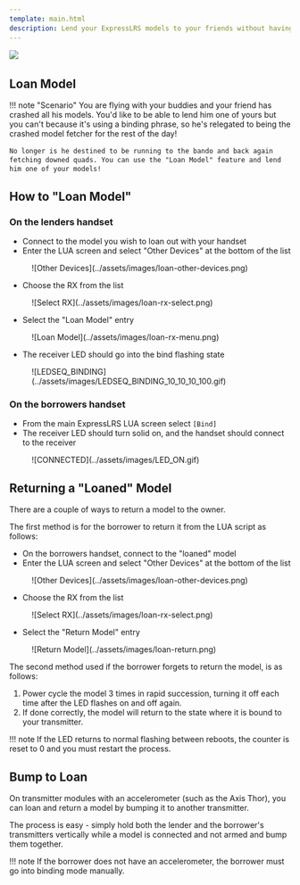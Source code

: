 ```yaml
---
template: main.html
description: Lend your ExpressLRS models to your friends without having to reflash Binding Phrase every time.
---
```


<img src="https://raw.githubusercontent.com/ExpressLRS/ExpressLRS-Hardware/master/img/software.png">

## Loan Model

!!! note "Scenario"
    You are flying with your buddies and your friend has crashed all his models. You'd like to be able to lend him one of yours but you
    can't because it's using a binding phrase, so he's relegated to being the crashed model fetcher for the rest of the day!

    No longer is he destined to be running to the bando and back again fetching downed quads. You can use the "Loan Model" feature and lend him one of your models!

## How to "Loan Model"

### On the lenders handset

* Connect to the model you wish to loan out with your handset
* Enter the LUA screen and select "Other Devices" at the bottom of the list

<figure markdown>
![Other Devices](../assets/images/loan-other-devices.png)
</figure>

* Choose the RX from the list

<figure markdown>
![Select RX](../assets/images/loan-rx-select.png)
</figure>

* Select the "Loan Model" entry

<figure markdown>
![Loan Model](../assets/images/loan-rx-menu.png)
</figure>

* The receiver LED should go into the bind flashing state

<figure markdown>
![LEDSEQ_BINDING](../assets/images/LEDSEQ_BINDING_10_10_10_100.gif)
</figure>

### On the borrowers handset
* From the main ExpressLRS LUA screen select `[Bind]`
* The receiver LED should turn solid on, and the handset should connect to the receiver

<figure markdown>
![CONNECTED](../assets/images/LED_ON.gif)
</figure>

## Returning a "Loaned" Model

There are a couple of ways to return a model to the owner. 

The first method is for the borrower to return it from the LUA script as follows:

* On the borrowers handset, connect to the "loaned" model
* Enter the LUA screen and select "Other Devices" at the bottom of the list

<figure markdown>
![Other Devices](../assets/images/loan-other-devices.png)
</figure>

* Choose the RX from the list

<figure markdown>
![Select RX](../assets/images/loan-rx-select.png)
</figure>

* Select the "Return Model" entry

<figure markdown>
![Return Model](../assets/images/loan-return.png)
</figure>

The second method used if the borrower forgets to return the model, is as follows:

1. Power cycle the model 3 times in rapid succession, turning it off each time after the LED flashes on and off again.
2. If done correctly, the model will return to the state where it is bound to your transmitter.

!!! note
    If the LED returns to normal flashing between reboots, the counter is reset to 0 and you must restart the process.


## Bump to Loan

On transmitter modules with an accelerometer (such as the Axis Thor), you can loan and return a model by bumping it to another transmitter. 

The process is easy - simply hold both the lender and the borrower's transmitters vertically while a model is connected and not armed and bump them together. 

!!! note
    If the borrower does not have an accelerometer, the borrower must go into binding mode manually.